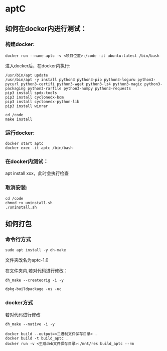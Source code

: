 # aptC

## 如何在docker内进行测试：
### 构建docker:
```
docker run --name aptc -v <项目位置>:/code -it ubuntu:latest /bin/bash
```
进入docker后，在docker内执行:
```
/usr/bin/apt update
/usr/bin/apt -y install python3 python3-pip python3-loguru python3-pycurl python3-certifi python3-wget python3-lz4 python3-magic python3-packaging python3-rarfile python3-numpy python3-requests
pip3 install spdx-tools
pip3 install cyclonedx-bom
pip3 install cyclonedx-python-lib
pip3 install winrar

cd /code
make install

```
### 运行docker:
```
docker start aptc
docker exec -it aptc /bin/bash
```
### 在docker内测试：
apt install xxx，此时会执行检查

### 取消安装:
```
cd /code
chmod +x uninstall.sh
./uninstall.sh
```
## 如何打包

### 命令行方式
```
sudo apt install -y dh-make
```
文件夹改名为aptc-1.0

在文件夹内,若对代码进行修改：
```
dh_make --createorig -i -y
```

```
dpkg-buildpackage -us -uc
```
### docker方式
若对代码进行修改
```
dh_make --native -i -y
```

```
docker build --output=<二进制文件保存目录> .
docker build -t build_aptc .
docker run -v <生成deb文件保存目录>:/mnt/res build_aptc --rm
```
